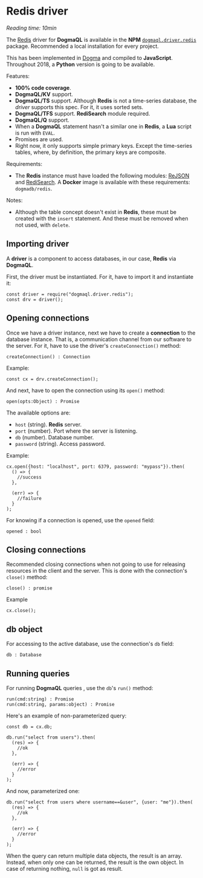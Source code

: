 # Redis driver

*Reading time: 10min*

The [Redis](http://redis.io) driver for **DogmaQL** is available in the **NPM** [`dogmaql.driver.redis`](https://www.npmjs.com/package/dogmaql.driver.redis) package.
Recommended a local installation for every project.

This has been implemented in [Dogma](http://dogmalang.com) and compiled to **JavaScript**.
Throughout 2018, a **Python** version is going to be available.

Features:

- **100% code coverage**.
- **DogmaQL/KV** support.
- **DogmaQL/TS** support.
  Although **Redis** is not a time-series database, the *driver* supports this spec.
  For it, it uses sorted sets.
- **DogmaQL/TFS** support.
  **RediSearch** module required.
- **DogmaQL/Q** support.
- When a **DogmaQL** statement hasn't a similar one in **Redis**, a **Lua** script is run with `EVAL`.
- Promises are used.
- Right now, it only supports simple primary keys.
  Except the time-series tables, where, by definition, the primary keys are composite.

Requirements:

- The **Redis** instance must have loaded the following modules:
  [ReJSON](http://rejson.io) and [RediSearch](http://redisearch.io).
  A **Docker** image is available with these requirements: `dogmadb/redis`.

Notes:

- Although the table concept doesn't exist in **Redis**, these must be created with the `insert` statement.
  And these must be removed when not used, with `delete`.

## Importing driver

A **driver** is a component to access databases, in our case, **Redis** via **DogmaQL**.

First, the driver must be instantiated.
For it, have to import it and instantiate it:

```
const driver = require("dogmaql.driver.redis");
const drv = driver();
```

## Opening connections

Once we have a driver instance, next we have to create a **connection** to the database instance.
That is, a communication channel from our software to the server.
For it, have to use the driver's `createConnection()` method:

```
createConnection() : Connection
```

Example:

```
const cx = drv.createConnection();
```

And next, have to open the connection using its `open()` method:

```
open(opts:Object) : Promise
```

The available options are:

- `host` (string). **Redis** server.
- `port` (number). Port where the server is listening.
- `db` (number). Database number.
- `password` (string). Access password.

Example:

```
cx.open({host: "localhost", port: 6379, password: "mypass"}).then(
  () => {
    //success
  },

  (err) => {
    //failure
  }
);
```

For knowing if a connection is opened, use the `opened` field:

```
opened : bool
```

## Closing connections

Recommended closing connections when not going to use for releasing resources in the client and the server.
This is done with the connection's `close()` method:

```
close() : promise
```

Example

```
cx.close();
```

## db object

For accessing to the active database, use the connection's `db` field:

```
db : Database
```

## Running queries

For running **DogmaQL** queries , use the `db`'s `run()` method:

```
run(cmd:string) : Promise
run(cmd:string, params:object) : Promise
```

Here's an example of non-parameterized query:

```
const db = cx.db;

db.run("select from users").then(
  (res) => {
    //ok
  },

  (err) => {
    //error
  }
);
```

And now, parameterized one:

```
db.run("select from users where username==&user", {user: "me"}).then(
  (res) => {
    //ok
  },

  (err) => {
    //error
  }
);
```

When the query can return multiple data objects, the result is an array.
Instead, when only one can be returned, the result is the own object.
In case of returning nothing, `null` is got as result.
